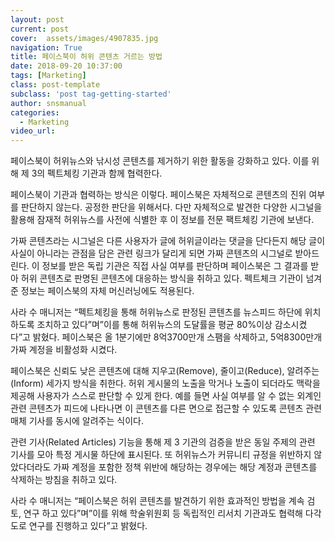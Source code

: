 ```yaml
---
layout: post
current: post
cover:  assets/images/4907835.jpg
navigation: True
title: 페이스북이 허위 콘텐츠 거르는 방법
date: 2018-09-20 10:37:00
tags: [Marketing]
class: post-template
subclass: 'post tag-getting-started'
author: snsmanual
categories:
  - Marketing
video_url: 
---
```


페이스북이 허위뉴스와 낚시성 콘텐츠를 제거하기 위한 활동을 강화하고 있다. 이를 위해 제 3의 펙트체킹 기관과 함께 협력한다.

페이스북이 기관과 협력하는 방식은 이렇다. 페이스북은 자체적으로 콘텐츠의 진위 여부를 판단하지 않는다. 공정한 판단을 위해서다. 다만 자체적으로 발견한 다양한 시그널을 활용해 잠재적 허위뉴스를 사전에 식별한 후 이 정보를 전문 팩트체킹 기관에 보낸다.

가짜 콘텐츠라는 시그널은 다른 사용자가 글에 허위글이라는 댓글을 단다든지 해당 글이 사실이 아니라는 관점을 담은 관련 링크가 달리게 되면 가짜 콘텐츠의 시그널로 받아드린다. 이 정보를 받은 독립 기관은 직접 사실 여부를 판단하며 페이스북은 그 결과를 받아 허위 콘텐츠로 판명된 콘텐츠에 대응하는 방식을 취하고 있다. 펙트체크 기관이 넘겨준 정보는 페이스북의 자체 머신러닝에도 적용된다.

사라 수 매니저는 “펙트체킹을 통해 허위뉴스로 판정된 콘텐츠를 뉴스피드 하단에 위치하도록 조치하고 있다”며”이를 통해 허위뉴스의 도달률을 평균 80%이상 감소시켰다”고 밝혔다. 페이스북은 올 1분기에만 8억3700만개 스팸을 삭제하고, 5억8300만개 가짜 계정을 비활성화 시켰다.

페이스북은 신뢰도 낮은 콘텐츠에 대해 지우고(Remove), 줄이고(Reduce), 알려주는(Inform) 세가지 방식을 취한다. 허위 게시물의 노출을 막거나 노출이 되더라도 맥락을 제공해 사용자가 스스로 판단할 수 있게 한다. 예를 들면 사실 여부를 알 수 없는 외계인 관련 콘텐츠가 피드에 나타나면 이 콘텐츠를 다른 면으로 접근할 수 있도록 콘텐츠 관련 매체 기사를 동시에 알려주는 식이다.  

관련 기사(Related Articles) 기능을 통해 제 3 기관의 검증을 받은 동일 주제의 관련 기사를 모아 특정 게시물 하단에 표시된다. 또 허위뉴스가 커뮤니티 규정을 위반하지 않았다더라도 가짜 계정을 포함한 정책 위반에 해당하는 경우에는 해당 계정과 콘텐츠를 삭제하는 방침을 취하고 있다.

사라 수 매니저는 “페이스북은 허위 콘텐츠를 발견하기 위한 효과적인 방법을 계속 검토, 연구 하고 있다”며”이를 위해 학술위원회 등 독립적인 리서치 기관과도 협력해  다각도로 연구를 진행하고 있다”고 밝혔다.